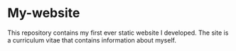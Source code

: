# My-website
This repository contains my first ever static website I developed. The site is a curriculum vitae that contains information about myself. 

